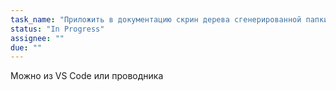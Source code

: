```yaml
---
task_name: "Приложить в документацию скрин дерева сгенерированной папки"
status: "In Progress"
assignee: ""
due: ""
---
```

Можно из VS Code или проводника